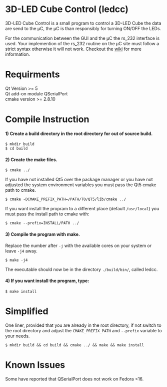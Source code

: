 # 3D-LED Cube Control (ledcc)

3D-LED Cube Control is a small program to control a 3D-LED Cube the data are send to the µC, the µC is than responsibly for turning ON/OFF the LEDs. 

For the communication between the GUI and the µC the rs_232 interface is used.
Your implemention of the rs_232 routine on the µC site must follow a strict syntax otherwise it will not work. Checkout the [wiki](https://github.com/luxchris/ledcc/wiki) for more information. 

# Requirments

Qt Version >= 5<br>
Qt add-on module QSerialPort<br>
cmake version >= 2.8.10<br>

# Compile Instruction

#### 1) Create a build directory in the root directory for out of source build.
```
$ mkdir build
$ cd build
```
#### 2) Create the make files.

```
$ cmake ../
```
If you have not installed Qt5 over the package manager or you have not adjusted the system environment variables you must pass the Qt5 cmake path to cmake.
```
$ cmake -DCMAKE_PREFIX_PATH=/PATH/TO/QT5/lib/cmake ../
```
If you want install the propram to a different place (default ```/usr/local```) you must pass the install path to cmake with:
```
$ cmake --prefix=INSTALL/PATH ../
```
#### 3) Compile the program with make.
Replace the number after ```-j``` with the available cores on your system or leave ```-j4``` away.
```
$ make -j4
```
The executable should now be in the directory ```./build/bin/```, called ledcc.

#### 4) If you want install the program, type:
```
$ make install
```
# Simplified

One liner, provided that you are already in the root directory, if not switch to the root directory and
adjust the ```CMAKE_PREFIX_PATH``` and ```--prefix``` variable to your needs.
```
$ mkdir build && cd build && cmake ../ && make && make install
```
# Known Issues
Some have reported that QSerialPort does not work on Fedora <16.
